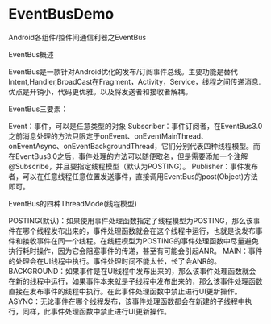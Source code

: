 # EventBusDemo
Android各组件/控件间通信利器之EventBus

EventBus概述

EventBus是一款针对Android优化的发布/订阅事件总线。主要功能是替代Intent,Handler,BroadCast在Fragment，Activity，Service，线程之间传递消息.优点是开销小，代码更优雅。以及将发送者和接收者解耦。

EventBus三要素：

Event：事件，可以是任意类型的对象
Subscriber：事件订阅者，在EventBus3.0之前消息处理的方法只限定于onEvent、onEventMainThread、onEventAsync、onEventBackgroundThread，它们分别代表四种线程模型。而在EventBus3.0之后，事件处理的方法可以随便取名，但是需要添加一个注解@Subscribe，并且要指定线程模型（默认为POSTING）。
Publisher：事件发布者，可以在任意线程任意位置发送事件，直接调用EventBus的post(Object)方法即可。

EventBus的四种ThreadMode(线程模型)

POSTING(默认)：如果使用事件处理函数指定了线程模型为POSTING，那么该事件在哪个线程发布出来的，事件处理函数就会在这个线程中运行，也就是说发布事件和接收事件在同一个线程。在线程模型为POSTING的事件处理函数中尽量避免执行耗时操作，因为它会阻塞事件的传递，甚至有可能会引起ANR。
MAIN：事件的处理会在UI线程中执行。事件处理时间不能太长，长了会ANR的。
BACKGROUND：如果事件是在UI线程中发布出来的，那么该事件处理函数就会在新的线程中运行，如果事件本来就是子线程中发布出来的，那么该事件处理函数直接在发布事件的线程中执行。在此事件处理函数中禁止进行UI更新操作。
ASYNC：无论事件在哪个线程发布，该事件处理函数都会在新建的子线程中执行，同样，此事件处理函数中禁止进行UI更新操作。
